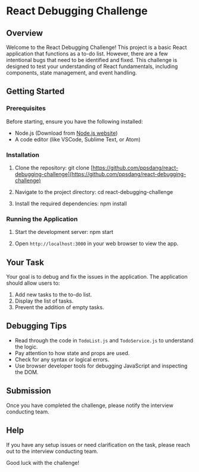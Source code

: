 # React Debugging Challenge

## Overview
Welcome to the React Debugging Challenge! This project is a basic React application that functions as a to-do list. However, there are a few intentional bugs that need to be identified and fixed. This challenge is designed to test your understanding of React fundamentals, including components, state management, and event handling.

## Getting Started

### Prerequisites
Before starting, ensure you have the following installed:
- Node.js (Download from [Node.js website](https://nodejs.org/))
- A code editor (like VSCode, Sublime Text, or Atom)

### Installation
1. Clone the repository:
git clone [https://github.com/ppsdang/react-debugging-challenge](https://github.com/ppsdang/react-debugging-challenge)

2. Navigate to the project directory:
cd react-debugging-challenge

3. Install the required dependencies:
npm install


### Running the Application
1. Start the development server:
npm start

2. Open `http://localhost:3000` in your web browser to view the app.

## Your Task
Your goal is to debug and fix the issues in the application. The application should allow users to:
1. Add new tasks to the to-do list.
2. Display the list of tasks.
3. Prevent the addition of empty tasks.

## Debugging Tips
- Read through the code in `TodoList.js` and `TodoService.js` to understand the logic.
- Pay attention to how state and props are used.
- Check for any syntax or logical errors.
- Use browser developer tools for debugging JavaScript and inspecting the DOM.

## Submission
Once you have completed the challenge, please notify the interview conducting team.

## Help
If you have any setup issues or need clarification on the task, please reach out to the interview conducting team.

Good luck with the challenge!

